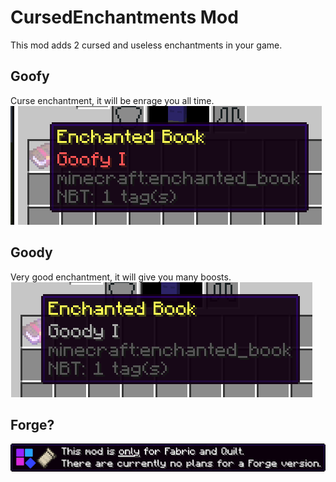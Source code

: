 # CursedEnchantments Mod

This mod adds 2 cursed and useless enchantments in your game.

## Goofy

Curse enchantment, it will be enrage you all time.
![IMAGE](https://github.com/ModdingCommonwealth/MCWImages/blob/main/ddadsaddsad.png?raw=true)

## Goody

Very good enchantment, it will give you many boosts.
![IMAGE](https://github.com/ModdingCommonwealth/MCWImages/blob/main/dasadsasdaddasdasdsdasdsdda.png?raw=true)

## Forge?
![Forge?](https://github.com/ModdingCommonwealth/MCWImages/blob/main/quilt_fabric-banner.png?raw=true)
